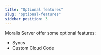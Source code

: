 ```yaml
---
title: "Optional features"
slug: "optional-features"
sidebar_position: 3
---
```


Moralis Server offer some optional features:

- Syncs
- Custom Cloud Code